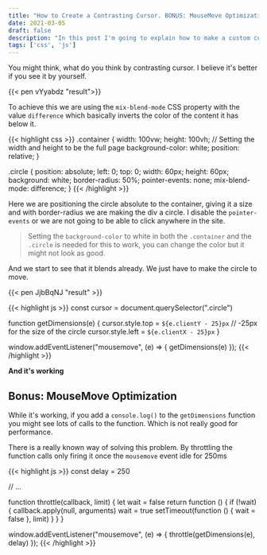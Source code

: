 ```yaml
---
title: "How to Create a Contrasting Cursor. BONUS: MouseMove Optimization."
date: 2021-03-05
draft: false
description: "In this post I'm going to explain how to make a custom cursor that inverts the color of the content it's covering."
tags: ['css', 'js']
---
```


You might think, what do you think by contrasting cursor. I believe it's better if you see it by yourself. 

{{< pen vYyabdz "result">}}

To achieve this we are using the `mix-blend-mode` CSS property with the value `difference` which basically inverts the color of the content it has below it. 

{{< highlight css >}}
.container { 
    width: 100vw; 
    height: 100vh; 
    // Setting the width and height to be the full page
    background-color: white; 
    position: relative; 
}

.circle {
    position: absolute;
    left: 0;
    top: 0;
    width: 60px;
    height: 60px;
    background: white;
    border-radius: 50%;
    pointer-events: none;
    mix-blend-mode: difference;
}
{{< /highlight >}}

Here we are positioning the circle absolute to the container, giving it a size and with border-radius we are making the div a circle. I disable the `pointer-events` or we are not going to be able to click anywhere in the site. 

> Setting the `background-color` to white in both the `.container` and the `.circle` is needed for this to work, you can change the color but it might not look as good.

And we start to see that it blends already. We just have to make the circle to move.

{{< pen JjbBqNJ "result" >}}

{{< highlight js >}}
const cursor = document.querySelector(".circle")

function getDimensions(e) {
  cursor.style.top = `${e.clientY - 25}px` // -25px for the size of the circle
  cursor.style.left = `${e.clientX - 25}px`
}

window.addEventListener("mousemove", (e) => {
  getDimensions(e)
});
{{< /highlight >}}

**And it's working**

## Bonus: MouseMove Optimization

While it's working, if you add a `console.log()` to the `getDimensions` function you might see lots of calls to the function. Which is not really good for performance. 

There is a really known way of solving this problem. By throttling the function calls only firing it once the `mousemove` event idle for 250ms

{{< highlight js >}}
const delay = 250

// ...

function throttle(callback, limit) {
  let wait = false
  return function () {
    if (!wait) {
      callback.apply(null, arguments)
      wait = true
      setTimeout(function () {
        wait = false
      }, limit)
    }
  }
}

window.addEventListener("mousemove", (e) => {
  throttle(getDimensions(e), delay)
});
{{< /highlight >}}